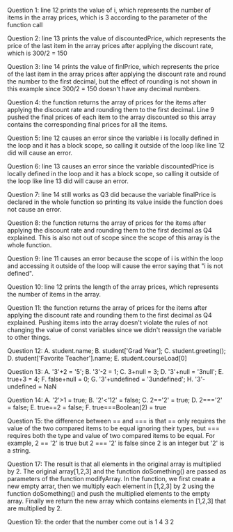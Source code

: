 Question 1: line 12 prints the value of i, which represents the number of items in the array prices, which is 3 according to the parameter of the function call

Question 2: line 13 prints the value of discountedPrice, which represents the price of the last item in the array prices after applying the discount rate, which is 300/2 = 150

Question 3: line 14 prints the value of finlPrice, which represents the price of the last item in the array prices after applying the discount rate and round the number to the first decimal, but the effect of rounding is not shown in this example since 300/2 = 150 doesn't have any decimal numbers.

Question 4: the function returns the array of prices for the items after applying the discount rate and rounding them to the first decimal. Line 9 pushed the final prices of each item to the array discounted so this array contains the corresponding final prices for all the items.

Question 5: line 12 causes an error since the variable i is locally defined in the loop and it has a block scope, so calling it outside of the loop like line 12 did will cause an error.

Question 6: line 13 causes an error since the variable discountedPrice is locally defined in the loop and it has a block scope, so calling it outside of the loop like line 13 did will cause an error.

Question 7: line 14 still works as Q3 did because the variable finalPrice is declared in the whole function so printing its value inside the function does not cause an error.

Question 8: the function returns the array of prices for the items after applying the discount rate and rounding them to the first decimal as Q4 explained. This is also not out of scope since the scope of this array is the whole function.

Question 9: line 11 causes an error because the scope of i is within the loop and accessing it outside of the loop will cause the error saying that "i is not defined".

Question 10: line 12 prints the length of the array prices, which represents the number of items in the array.

Question 11: the function returns the array of prices for the items after applying the discount rate and rounding them to the first decimal as Q4 explained. Pushing items into the array doesn't violate the rules of not changing the value of const variables since we didn't reassign the variable to other things. 

Question 12: A. student.name; B. student['Grad Year']; C. student.greeting(); D. student['Favorite Teacher'].name; E. student.courseLoad[0]

Question 13: A. '3'+2 = '5'; B. '3'-2 = 1; C. 3+null = 3; D. '3'+null = '3null'; E. true+3 = 4; F. false+null = 0; G. '3'+undefined = '3undefined'; H. '3'-undefined = NaN

Question 14: A. '2'>1 = true; B. '2'<'12' = false; C. 2=='2' = true; D. 2==='2' = false; E. true==2 = false; F. true===Boolean(2) = true

Question 15: the difference between == and === is that == only requires the value of the two compared items to be equal ignoring their types, but === requires both the type and value of two compared items to be equal. For example, 2 == '2' is true but 2 === '2' is false since 2 is an integer but '2' is a string. 

Question 17: The result is that all elements in the original array is multiplied by 2. The original array[1,2,3] and the function doSomething() are passed as parameters of the function modifyArray. In the function, we first create a new empty arrar, then we multiply each element in [1,2,3] by 2 using the function doSomething() and push the multiplied elements to the empty array. Finally we return the new array which contains elements in [1,2,3] that are multiplied by 2. 

Question 19: the order that the number come out is 1 4 3 2